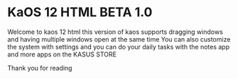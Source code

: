 # KaOS 12 HTML BETA 1.0

Welcome to kaos 12 html
this version of kaos supports dragging windows and having multiple windows open at the same time
You can also customize the system with settings
and you can do your daily tasks with the notes app and more apps on the KASUS STORE

Thank you for reading
